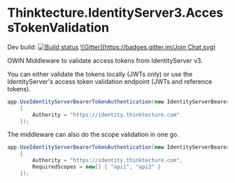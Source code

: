 Thinktecture.IdentityServer3.AccessTokenValidation
====================================================

Dev build: [![Build status](https://ci.appveyor.com/api/projects/status/2qk9c4dxea9g801e?svg=true)](https://ci.appveyor.com/project/leastprivilege/thinktecture-identityserver-v3-accesstokenvalidati)
[![Gitter](https://badges.gitter.im/Join Chat.svg)](https://gitter.im/thinktecture/Thinktecture.IdentityServer.v3?utm_source=badge&utm_medium=badge&utm_campaign=pr-badge&utm_content=badge)

OWIN Middleware to validate access tokens from IdentityServer v3.

You can either validate the tokens locally (JWTs only) or use the IdentityServer's access token validation endpoint (JWTs and reference tokens).

```csharp
app.UseIdentityServerBearerTokenAuthentication(new IdentityServerBearerTokenAuthenticationOptions
    {
        Authority = "https://identity.thinktecture.com"
    });
```

The middleware can also do the scope validation in one go.

```csharp
app.UseIdentityServerBearerTokenAuthentication(new IdentityServerBearerTokenAuthenticationOptions
    {
        Authority = "https://identity.thinktecture.com",
        RequiredScopes = new[] { "api1", "api2" }
    });
```
